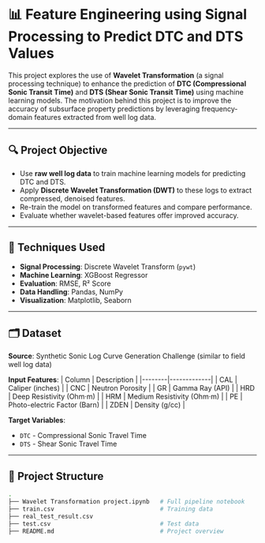 # 📊 Feature Engineering using Signal Processing to Predict DTC and DTS Values

This project explores the use of **Wavelet Transformation** (a signal processing technique) to enhance the prediction of **DTC (Compressional Sonic Transit Time)** and **DTS (Shear Sonic Transit Time)** using machine learning models. The motivation behind this project is to improve the accuracy of subsurface property predictions by leveraging frequency-domain features extracted from well log data.

---

## 🔍 Project Objective

- Use **raw well log data** to train machine learning models for predicting DTC and DTS.
- Apply **Discrete Wavelet Transformation (DWT)** to these logs to extract compressed, denoised features.
- Re-train the model on transformed features and compare performance.
- Evaluate whether wavelet-based features offer improved accuracy.

---

## 🧠 Techniques Used

- **Signal Processing**: Discrete Wavelet Transform (`pywt`)
- **Machine Learning**: XGBoost Regressor
- **Evaluation**: RMSE, R² Score
- **Data Handling**: Pandas, NumPy
- **Visualization**: Matplotlib, Seaborn

---

## 🗂 Dataset

**Source**: Synthetic Sonic Log Curve Generation Challenge (similar to field well log data)

**Input Features**:
| Column | Description |
|--------|-------------|
| CAL    | Caliper (inches) |
| CNC    | Neutron Porosity |
| GR     | Gamma Ray (API) |
| HRD    | Deep Resistivity (Ohm·m) |
| HRM    | Medium Resistivity (Ohm·m) |
| PE     | Photo-electric Factor (Barn) |
| ZDEN   | Density (g/cc) |

**Target Variables**:
- `DTC` - Compressional Sonic Travel Time
- `DTS` - Shear Sonic Travel Time

---

## 📁 Project Structure

```bash
.
├── Wavelet Transformation project.ipynb   # Full pipeline notebook
├── train.csv                              # Training data
├── real_test_result.csv
├── test.csv                               # Test data
├── README.md                              # Project overview
